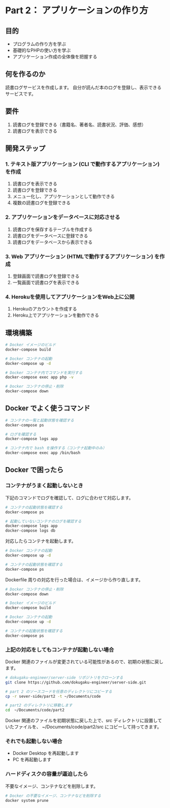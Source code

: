 # Part 2： アプリケーションの作り方

## 目的

* プログラムの作り方を学ぶ
* 基礎的なPHPの使い方を学ぶ
* アプリケーション作成の全体像を把握する

## 何を作るのか

読書ログサービスを作成します。
自分が読んだ本のログを登録し、表示できるサービスです。

## 要件

1. 読書ログを登録できる（書籍名、著者名、読書状況、評価、感想）
2. 読書ログを表示できる

## 開発ステップ

### 1. テキスト版アプリケーション (CLI で動作するアプリケーション) を作成

1. 読書ログを表示できる
2. 読書ログを登録できる
3. メニュー化し、アプリケーションとして動作できる
4. 複数の読書ログを登録できる

### 2. アプリケーションをデータベースに対応させる

1. 読書ログを保存するテーブルを作成する
2. 読書ログをデータベースに登録できる
3. 読書ログをデータベースから表示できる

### 3. Web アプリケーション (HTMLで動作するアプリケーション) を作成

1. 登録画面で読書ログを登録できる
2. 一覧画面で読書ログを表示できる

### 4. Herokuを使用してアプリケーションをWeb上に公開

1. Herokuのアカウントを作成する
2. Heroku上でアプリケーションを動作できる

## 環境構築

```bash
# Docker イメージのビルド
docker-compose build

# Docker コンテナの起動
docker-compose up -d

# Docker コンテナ内でコマンドを実行する
docker-compose exec app php -v

# Docker コンテナの停止・削除
docker-compose down
```

## Docker でよく使うコマンド

```bash
# コンテナの一覧と起動状態を確認する
docker-compose ps

# ログを確認する
docker-compose logs app

# コンテナ内で bash を操作する（コンテナ起動中のみ）
docker-compose exec app /bin/bash
```

## Docker で困ったら

### コンテナがうまく起動しないとき

下記のコマンドでログを確認して、ログに合わせて対応します。

```bash
# コンテナの起動状態を確認する
docker-compose ps

# 起動していないコンテナのログを確認する
docker-compose logs app
docker-compose logs db
```

対応したらコンテナを起動します。

```bash
# Docker コンテナの起動
docker-compose up -d

# コンテナの起動状態を確認する
docker-compose ps
```

Dockerfile 周りの対応を行った場合は、イメージから作り直します。

```bash
# Docker コンテナの停止・削除
docker-compose down

# Docker イメージのビルド
docker-compose build

# Docker コンテナの起動
docker-compose up -d

# コンテナの起動状態を確認する
docker-compose ps
```

### 上記の対応をしてもコンテナが起動しない場合

Docker 関連のファイルが変更されている可能性があるので、初期の状態に戻します。

```bash
# dokugaku-engineer/server-side リポジトリをクローンする
git clone https://github.com/dokugaku-engineer/server-side.git

# part 2 のソースコードを任意のディレクトリにコピーする
cp -r sever-side/part2 -t ~/Documents/code

# part2 のディレクトリに移動します
cd  ~/Documents/code/part2
```

Docker 関連のファイルを初期状態に戻した上で、src ディレクトリに設置していたファイルを、 ~/Documents/code/part2/src にコピーして持ってきます。

### それでも起動しない場合

* Docker Desktop を再起動します
* PC を再起動します

### ハードディスクの容量が逼迫したら

不要なイメージ、コンテナなどを削除します。

```bash
# Docker の不要なイメージ、コンテナなどを削除する
docker system prune
```
